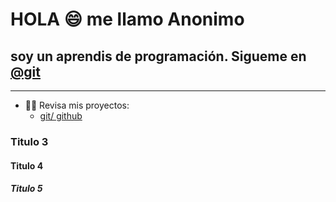 # HOLA :smile:  me llamo Anonimo
## soy un aprendis de programación. Sigueme en [@git](https://github.com/mgitesca) 

--------

- :man_technologist: Revisa mis proyectos:
    - [git/ github](https://github.com/mgitesca/Class1-Bootcamp-Git-GitHub)

### Titulo 3
#### Titulo 4
##### Titulo 5 